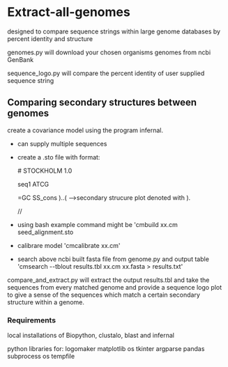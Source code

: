# Extract-all-genomes

designed to compare sequence strings within large genome databases by percent identity and structure

genomes.py will download your chosen organisms genomes from ncbi GenBank

sequence_logo.py will compare the percent identity of user supplied sequence string

## Comparing secondary structures between genomes

create a covariance model using the program infernal.

- can supply multiple sequences
- create a .sto file with format:

  \# STOCKHOLM 1.0

  seq1 ATCG

  =GC SS_cons )..( -->secondary strucure plot denoted with ).


  //
- using bash example command might be 'cmbuild xx.cm seed_alignment.sto
- calibrare model 'cmcalibrate xx.cm'
- search above ncbi built fasta file from genome.py and output table 'cmsearch --tblout results.tbl xx.cm xx.fasta > results.txt'

compare_and_extract.py will extract the output results.tbl and take the sequences from every matched genome and provide a sequence logo plot to give a sense of the sequences which match a certain secondary structure within a genome. 

### Requirements
local installations of Biopython, clustalo, blast and infernal

python libraries for:
logomaker
matplotlib
os
tkinter
argparse
pandas
subprocess
os
tempfile
